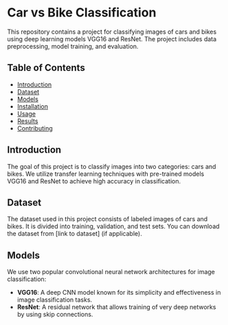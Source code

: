 # Car vs Bike Classification

This repository contains a project for classifying images of cars and bikes using deep learning models VGG16 and ResNet. The project includes data preprocessing, model training, and evaluation.

## Table of Contents

- [Introduction](#introduction)
- [Dataset](#dataset)
- [Models](#models)
- [Installation](#installation)
- [Usage](#usage)
- [Results](#results)
- [Contributing](#contributing)


## Introduction

The goal of this project is to classify images into two categories: cars and bikes. We utilize transfer learning techniques with pre-trained models VGG16 and ResNet to achieve high accuracy in classification.

## Dataset

The dataset used in this project consists of labeled images of cars and bikes. It is divided into training, validation, and test sets. You can download the dataset from [link to dataset] (if applicable).

## Models

We use two popular convolutional neural network architectures for image classification:

- **VGG16**: A deep CNN model known for its simplicity and effectiveness in image classification tasks.
- **ResNet**: A residual network that allows training of very deep networks by using skip connections.


